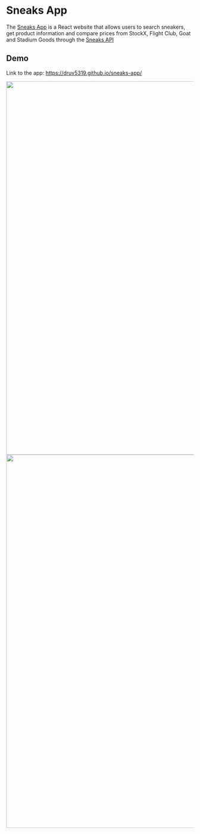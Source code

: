 # Sneaks App
The [Sneaks App](https://druv5319.github.io/sneaks-app/) is a React website that allows users to search sneakers, get product information and compare prices from StockX, Flight Club, Goat and Stadium Goods through the [Sneaks API](https://github.com/druv5319/Sneaks-API)
## Demo
Link to the app: https://druv5319.github.io/sneaks-app/

<img src="https://github.com/druv5319/sneaks-app/blob/master/public/Sneaks-app-image1.png" width=1000 align=left>
<img src="https://github.com/druv5319/sneaks-app/blob/master/public/Sneaks-app-image2.png" width=1000 align=left>

